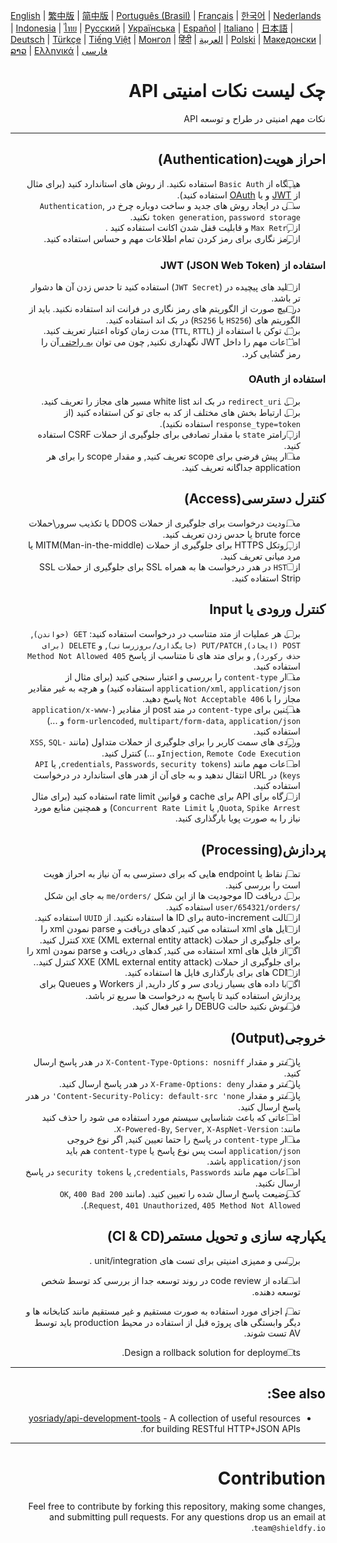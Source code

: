[English](./README.md) | [繁中版](./README-tw.md) | [简中版](./README-zh.md) | [Português (Brasil)](./README-pt_BR.md) | [Français](./README-fr.md) | [한국어](./README-ko.md) | [Nederlands](./README-nl.md) | [Indonesia](./README-id.md) | [ไทย](./README-th.md) | [Русский](./README-ru.md) | [Українська](./README-uk.md) | [Español](./README-es.md) | [Italiano](./README-it.md) | [日本語](./README-ja.md) | [Deutsch](./README-de.md) | [Türkçe](./README-tr.md) | [Tiếng Việt](./README-vi.md) | [Монгол](./README-mn.md) | [हिंदी](./README-hi.md) | [العربية](./README-ar.md) | [Polski](./README-pl.md) | [Македонски](./README-mk.md) | [ລາວ](./README-lo.md) | [Ελληνικά](./README-el.md) | [فارسی](./README-fa.md)
<div dir="rtl">

# چک لیست نکات امنیتی API

نکات مهم امنیتی در طراح و توسعه API


---

## احراز هویت(Authentication)
- [ ] هیچگاه از `Basic Auth` استفاده نکنید. از روش های استاندارد کنید (برای مثال از [JWT](https://jwt.io/) و یا [OAuth](https://oauth.net/) استفاده کنید).
- [ ] سعی در ایجاد روش های جدید و ساخت دوباره چرخ در `Authentication`, `token generation`, `password storage` نکنید.
- [ ] از `Max Retry` و قابلیت قفل شدن اکانت استفاده کنید .
- [ ] از رمز نگاری برای رمز کردن تمام اطلاعات مهم و حساس استفاده کنید.

### استفاده از JWT (JSON Web Token)
- [ ] از کلید های پیچیده در (`JWT Secret`) استفاده کنید تا حدس زدن آن ها دشوار تر باشد.
- [ ] در هیچ صورت از الگوریتم های رمز نگاری در فرانت اند استفاده نکنید. باید از الگوریتم های  (`HS256` یا `RS256`) در بک اند استفاده کنید.
- [ ] برای توکن با استفاده از (`TTL`, `RTTL`) مدت زمان کوتاه اعتبار تعریف کنید.
- [ ] اطلاعات مهم را داخل JWT نگهداری نکنید, چون می توان  [به راحتی ](https://jwt.io/#debugger-io) آن را رمز گشایی کرد.

### استفاده از OAuth
- [ ] برای `redirect_uri` در بک اند white list مسیر های مجاز را تعریف کنید.
- [ ] برای ارتباط بخش های مختلف از کد به جای تو کن استفاده کنید (از `response_type=token` استفاده نکنید).
- [ ] از پارامتر `state` با مقدار تصادفی برای جلوگیری از حملات CSRF استفاده کنید.
- [ ] مقدار پیش فرضی برای scope تعریف کنید, و مقدار scope را برای هر application جداگانه تعریف کنید.

## کنترل دسترسی(Access)
- [ ] محدودیت درخواست برای جلوگیری از حملات DDOS یا تکذیب سرور\حملات brute force یا حدس زدن تعریف کنید.
- [ ] از پروتکل HTTPS برای جلوگیری از حملات MITM(Man-in-the-middle) یا مرد میانی تعریف کنید.
- [ ] از `HSTS` در هدر درخواست ها به همراه SSL برای جلوگیری از حملات SSL Strip استفاده کنید.

## کنترل ورودی یا Input
- [ ] برای هر عملیات از متد متناسب در درخواست استفاده کنید: `GET (خواندن)`, `POST (ایجاد)`, `PUT/PATCH (جایگذاری/بروزرسانی)`, و `DELETE (برای حذف رکورد)`, و برای متد های نا متناسب از پاسخ `405 Method Not Allowed` استفاده کنید.
- [ ] مقدار `content-type` را بررسی و اعتبار سنجی کنید (برای مثال از `application/xml`, `application/json` استفاده کنید) و هرچه به غیر مقادیر مجاز را با `406 Not Acceptable` پاسخ دهید.
- [ ] همچنین برای `content-type` در متد  post از مقادیر (`application/x-www-form-urlencoded`, `multipart/form-data`, `application/json` و ...) استفاده کنید.
- [ ] ورودی های سمت کاربر را برای جلوگیری از حملات متداول (مانند `XSS`, `SQL-Injection`, `Remote Code Execution`و ...) کنترل کنید.
- [ ] اطلاعات مهم مانند (`credentials`, `Passwords`, `security tokens`, یا `API keys`) در URL انتقال ندهید و به جای آن از هدر های استاندارد در درخواست استفاده کنید.
- [ ] از درگاه برای API برای cache و قوانین rate limit استفاده کنید (برای مثال `Quota`, `Spike Arrest`, یا `Concurrent Rate Limit`) و همچنین منابع مورد نیاز را به صورت پویا بارگذاری کنید.

## پردازش(Processing)
- [ ] تمام نقاظ یا endpoint هایی که برای دسترسی به آن نیاز به احراز هویت است را بررسی کنید.
- [ ] برای دریافت ID موجودیت ها از این شکل  `/me/orders` به جای این شکل `/user/654321/orders` استفاده کنید.
- [ ] از حالت auto-increment برای ID ها استفاده نکنید. از `UUID` استفاده کنید.
- [ ] از فایل های xml استفاده می کنید, کدهای دریافت و parse نمودن xml را برای جلوگیری از حملات `XXE` (XML external entity attack) کنترل کنید.
- [ ] اگر از فایل های xml استفاده می کنید, کدهای دریافت و parse نمودن xml را برای جلوگیری از حملات XXE (XML external entity attack) کنترل کنید..
- [ ] از CDN های برای بارگذاری فایل ها استفاده کنید.
- [ ] اگر با داده های بسیار زیادی سر و کار دارید, از Workers و Queues برای پردازش استفاده کنید تا پاسخ به درخواست ها سریع تر باشد.
- [ ] فراموش نکنید حالت DEBUG را غیر فعال کنید.

## خروجی(Output)
- [ ] پارامتر و مقدار `X-Content-Type-Options: nosniff` در هدر پاسخ ارسال کنید.
- [ ] پارامتر و مقدار `X-Frame-Options: deny` در هدر پاسخ ارسال کنید.
- [ ] پارامتر و مقدار `Content-Security-Policy: default-src 'none'` در هدر پاسخ ارسال کنید.
- [ ] اطلاعاتی که باعث شناسایی سیستم مورد استفاده می شود را حذف کنید مانند: `X-Powered-By`, `Server`, `X-AspNet-Version`.
- [ ] مقدار `content-type` در پاسخ را حتما تعیین کنید, اگر نوع خروجی  `application/json` است پس نوع پاسخ یا  `content-type` هم باید `application/json` باشد.
- [ ] اطلاعات مهم مانند `credentials`, `Passwords`, یا `security tokens` در پاسخ ارسال نکنید.
- [ ] کد وضیعت پاسخ ارسال شده را تعیین کنید. (مانند `200 OK`, `400 Bad Request`, `401 Unauthorized`, `405 Method Not Allowed`.).

## یکپارچه سازی و تحویل مستمر(CI & CD)
- [ ] بررسی و ممیزی امنیتی برای تست های unit/integration .
- [ ] استفاده از code review در روند توسعه جدا از بررسی کد توسط شخص توسعه دهنده.
- [ ] تمام اجزای مورد استفاده به صورت مستقیم و غیر مستقیم مانند کتابخانه ها و دیگر وابستگی های پروژه قبل از استفاده در محیط production باید توسط AV تست شوند.
- [ ] Design a rollback solution for deployments.


---

## See also:
- [yosriady/api-development-tools](https://github.com/yosriady/api-development-tools) - A collection of useful resources for building RESTful HTTP+JSON APIs.


---

# Contribution
Feel free to contribute by forking this repository, making some changes, and submitting pull requests. For any questions drop us an email at `team@shieldfy.io`.
